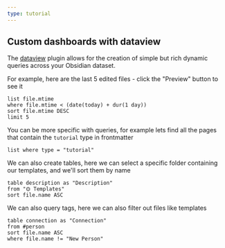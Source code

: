 ```yaml
---
type: tutorial
---
```


## Custom dashboards with dataview
The [dataview](https://blacksmithgu.github.io/obsidian-dataview/) plugin allows for the creation of simple but rich dynamic queries across your Obsidian dataset.

For example, here are the last 5 edited files - click the "Preview" button to see it

```dataview
list file.mtime
where file.mtime < (date(today) + dur(1 day))
sort file.mtime DESC
limit 5
```

You can be more specific with queries, for example lets find all the pages that contain the `tutorial` type in frontmatter

```dataview
list where type = "tutorial"
```

We can also create tables, here we can select a specific folder containing our templates, and we'll sort them by name

```dataview
table description as "Description"
from "⏣ Templates"
sort file.name ASC
```

We can also query tags, here we can also filter out files like templates

```dataview
table connection as "Connection"
from #person
sort file.name ASC
where file.name != "New Person"
```